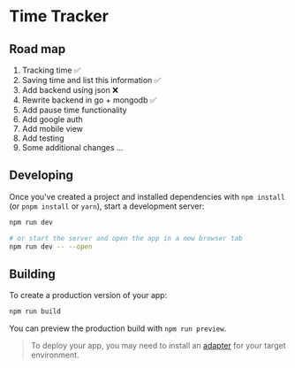 # Time Tracker

## Road map

1. Tracking time ✅
2. Saving time and list this information ✅
3. Add backend using json ❌
4. Rewrite backend in go + mongodb ✅
5. Add pause time functionality
6. Add google auth
7. Add mobile view
8. Add testing
9. Some additional changes ...

## Developing

Once you've created a project and installed dependencies with `npm install` (or `pnpm install` or `yarn`), start a development server:

```bash
npm run dev

# or start the server and open the app in a new browser tab
npm run dev -- --open
```

## Building

To create a production version of your app:

```bash
npm run build
```

You can preview the production build with `npm run preview`.

> To deploy your app, you may need to install an [adapter](https://kit.svelte.dev/docs/adapters) for your target environment.
